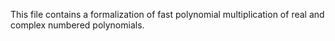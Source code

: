 This file contains a formalization of fast polynomial multiplication of real and complex numbered polynomials.
